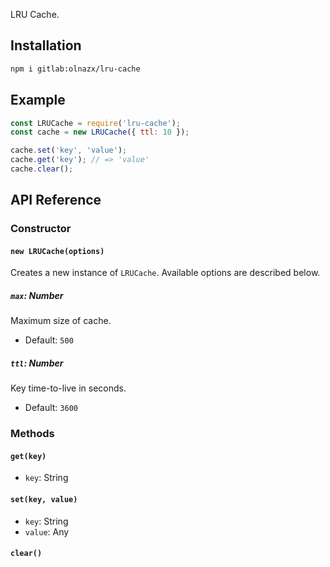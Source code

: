 LRU Cache.

## Installation

```sh
npm i gitlab:olnazx/lru-cache
```

## Example

```js
const LRUCache = require('lru-cache');
const cache = new LRUCache({ ttl: 10 });

cache.set('key', 'value');
cache.get('key'); // => 'value'
cache.clear();
```

## API Reference

### Constructor

#### `new LRUCache(options)`

Creates a new instance of `LRUCache`. Available options are described below.

##### `max`: Number

Maximum size of cache.

  * Default: `500`

##### `ttl`: Number

Key time-to-live in seconds.

  * Default: `3600`

### Methods

#### `get(key)`

  * `key`: String

#### `set(key, value)`

  * `key`: String
  * `value`: Any

#### `clear()`